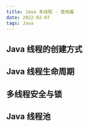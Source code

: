 ```yaml
---
title: Java 多线程 - 使用篇
date: 2022-02-07
tags: Java
---
```


## Java 线程的创建方式



## Java 线程生命周期

## 多线程安全与锁

## Java 线程池
